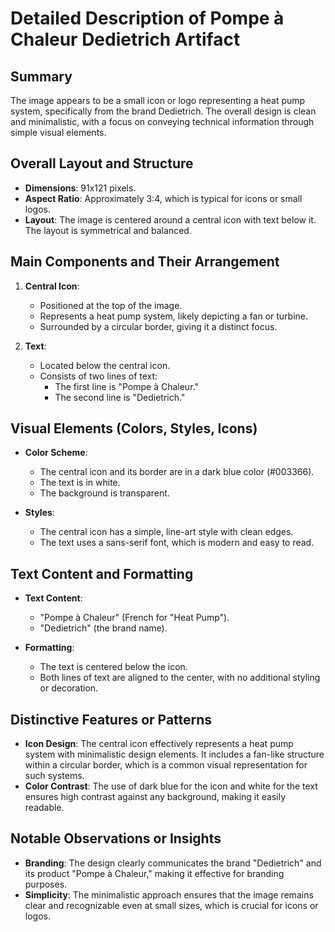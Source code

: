 # Detailed Description of Pompe à Chaleur Dedietrich Artifact

## Summary
The image appears to be a small icon or logo representing a heat pump system, specifically from the brand Dedietrich. The overall design is clean and minimalistic, with a focus on conveying technical information through simple visual elements.

## Overall Layout and Structure
- **Dimensions**: 91x121 pixels.
- **Aspect Ratio**: Approximately 3:4, which is typical for icons or small logos.
- **Layout**: The image is centered around a central icon with text below it. The layout is symmetrical and balanced.

## Main Components and Their Arrangement
1. **Central Icon**:
   - Positioned at the top of the image.
   - Represents a heat pump system, likely depicting a fan or turbine.
   - Surrounded by a circular border, giving it a distinct focus.

2. **Text**:
   - Located below the central icon.
   - Consists of two lines of text:
     - The first line is "Pompe à Chaleur."
     - The second line is "Dedietrich."

## Visual Elements (Colors, Styles, Icons)
- **Color Scheme**:
  - The central icon and its border are in a dark blue color (#003366).
  - The text is in white.
  - The background is transparent.

- **Styles**:
  - The central icon has a simple, line-art style with clean edges.
  - The text uses a sans-serif font, which is modern and easy to read.

## Text Content and Formatting
- **Text Content**:
  - "Pompe à Chaleur" (French for "Heat Pump").
  - "Dedietrich" (the brand name).

- **Formatting**:
  - The text is centered below the icon.
  - Both lines of text are aligned to the center, with no additional styling or decoration.

## Distinctive Features or Patterns
- **Icon Design**: The central icon effectively represents a heat pump system with minimalistic design elements. It includes a fan-like structure within a circular border, which is a common visual representation for such systems.
- **Color Contrast**: The use of dark blue for the icon and white for the text ensures high contrast against any background, making it easily readable.

## Notable Observations or Insights
- **Branding**: The design clearly communicates the brand "Dedietrich" and its product "Pompe à Chaleur," making it effective for branding purposes.
- **Simplicity**: The minimalistic approach ensures that the image remains clear and recognizable even at small sizes, which is crucial for icons or logos.